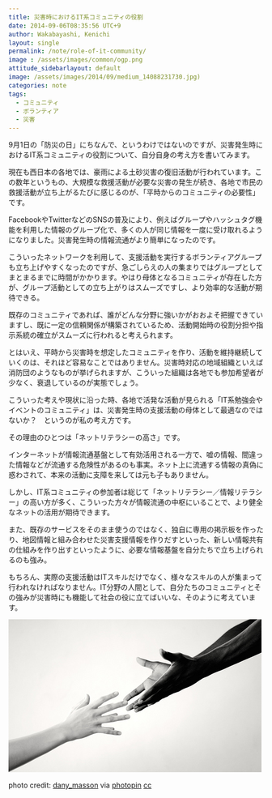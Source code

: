 ```yaml
---
title: 災害時におけるIT系コミュニティの役割
date: 2014-09-06T08:35:56 UTC+9
author: Wakabayashi, Kenichi
layout: single
permalink: /note/role-of-it-community/
image : /assets/images/common/ogp.png
attitude_sidebarlayout: default
image: /assets/images/2014/09/medium_14088231730.jpg)
categories: note
tags:
  - コミュニティ
  - ボランティア
  - 災害
---
```

9月1日の「防災の日」にちなんで、というわけではないのですが、災害発生時におけるIT系コミュニティの役割について、自分自身の考え方を書いてみます。

現在も西日本の各地では、豪雨による土砂災害の復旧活動が行われています。この数年というもの、大規模な救援活動が必要な災害の発生が続き、各地で市民の救援活動が立ち上がるたびに感じるのが、「平時からのコミュニティの必要性」です。

FacebookやTwitterなどのSNSの普及により、例えばグループやハッシュタグ機能を利用した情報のグループ化で、多くの人が同じ情報を一度に受け取れるようになりました。災害発生時の情報流通がより簡単になったのです。

こういったネットワークを利用して、支援活動を実行するボランティアグループも立ち上げやすくなったのですが、急ごしらえの人の集まりではグループとしてまとまるまでに時間がかかります。やはり母体となるコミュニティが存在した方が、グループ活動としての立ち上がりはスムーズですし、より効率的な活動が期待できる。

既存のコミュニティであれば、誰がどんな分野に強いかがおおよそ把握できていますし、既に一定の信頼関係が構築されているため、活動開始時の役割分担や指示系統の確立がスムーズに行われると考えられます。

とはいえ、平時から災害時を想定したコミュニティを作り、活動を維持継続していくのは、それほど容易なことではありません。災害時対応の地域組織といえば消防団のようなものが挙げられますが、こういった組織は各地でも参加希望者が少なく、衰退しているのが実態でしょう。

こういった考えや現状に沿った時、各地で活発な活動が見られる「IT系勉強会やイベントのコミュニティ」は、災害発生時の支援活動の母体として最適なのではないか？　というのが私の考え方です。

その理由のひとつは「ネットリテラシーの高さ」です。

インターネットが情報流通基盤として有効活用される一方で、嘘の情報、間違った情報などが流通する危険性があるのも事実。ネット上に流通する情報の真偽に惑わされて、本来の活動に支障を来しては元も子もありません。

しかし、IT系コミュニティの参加者は総じて「ネットリテラシー／情報リテラシー」の高い方が多く、こういった方々が情報流通の中枢にいることで、より健全なネットの活用が期待できます。

また、既存のサービスをそのまま使うのではなく、独自に専用の掲示板を作ったり、地図情報と組み合わせた災害支援情報を作りだすといった、新しい情報共有の仕組みを作り出すといったように、必要な情報基盤を自分たちで立ち上げられるのも強み。

もちろん、実際の支援活動はITスキルだけでなく、様々なスキルの人が集まって行われなければなりません。IT分野の人間として、自分たちのコミュニティとその強みが災害時にも機能して社会の役に立てばいいな、そのように考えています。

![help](/assets/images/2014/09/medium_14088231730.jpg)

photo credit: [dany_masson](https://www.flickr.com/photos/danymasson/14088231730/) via [photopin](http://photopin.com) [cc](http://creativecommons.org/licenses/by-nc-sa/2.0/)